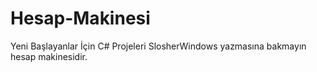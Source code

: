 # Hesap-Makinesi
Yeni Başlayanlar İçin C# Projeleri 
SlosherWindows yazmasına bakmayın hesap makinesidir.
